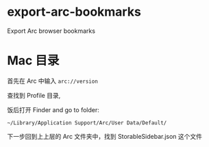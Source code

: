 # export-arc-bookmarks

Export Arc browser bookmarks

# Mac 目录

首先在 Arc 中输入 `arc://version`

查找到 Profile 目录,

饭后打开 Finder and go to folder:

`~/Library/Application Support/Arc/User Data/Default/`

下一步回到上上层的 Arc 文件夹中，找到 StorableSidebar.json 这个文件
